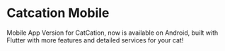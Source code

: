 # Catcation Mobile

Mobile App Version for CatCation, now is available on Android, built with Flutter with more features and detailed services for your cat!
